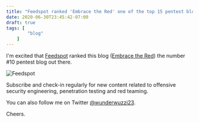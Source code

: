 ```yaml
---
title: "Feedspot ranked 'Embrace the Red' one of the top 15 pentest blogs"
date: 2020-06-30T23:45:42-07:00
draft: true
tags: [
        "blog"
    ]
---
```


I'm  excited that [Feedspot](https://blog.feedspot.com/pentest_blogs/) ranked this blog ([Embrace the Red](https://embracethered.com/)) the number #10 pentest blog out there. 

![Feedspot](/blog/images/2020/feedspot-site.png)

Subscribe and check-in regularly for new content related to offensive security engineering, penetration testing and red teaming.

You can also follow me on Twitter [@wunderwuzzi23](https://twitter.com/wunderwuzzi23).

Cheers.